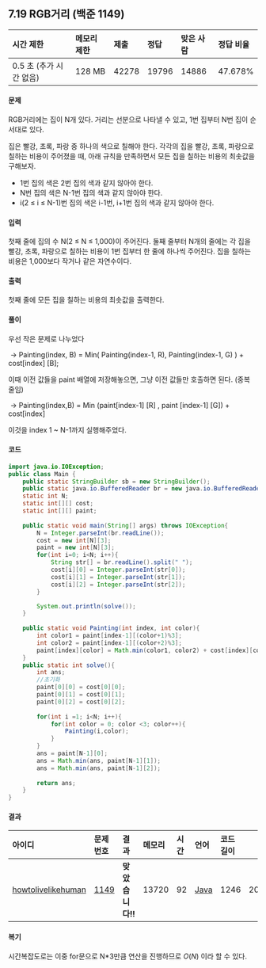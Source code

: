 ## 7.19 RGB거리 (백준 1149)

| 시간 제한               | 메모리 제한 | 제출  | 정답  | 맞은 사람 | 정답 비율 |
| :---------------------- | :---------- | :---- | :---- | :-------- | :-------- |
| 0.5 초 (추가 시간 없음) | 128 MB      | 42278 | 19796 | 14886     | 47.678%   |

#### 문제

RGB거리에는 집이 N개 있다. 거리는 선분으로 나타낼 수 있고, 1번 집부터 N번 집이 순서대로 있다.

집은 빨강, 초록, 파랑 중 하나의 색으로 칠해야 한다. 각각의 집을 빨강, 초록, 파랑으로 칠하는 비용이 주어졌을 때, 아래 규칙을 만족하면서 모든 집을 칠하는 비용의 최솟값을 구해보자.

- 1번 집의 색은 2번 집의 색과 같지 않아야 한다.
- N번 집의 색은 N-1번 집의 색과 같지 않아야 한다.
- i(2 ≤ i ≤ N-1)번 집의 색은 i-1번, i+1번 집의 색과 같지 않아야 한다.

#### 입력

첫째 줄에 집의 수 N(2 ≤ N ≤ 1,000)이 주어진다. 둘째 줄부터 N개의 줄에는 각 집을 빨강, 초록, 파랑으로 칠하는 비용이 1번 집부터 한 줄에 하나씩 주어진다. 집을 칠하는 비용은 1,000보다 작거나 같은 자연수이다.

#### 출력

첫째 줄에 모든 집을 칠하는 비용의 최솟값을 출력한다.

#### 풀이

우선 작은 문제로 나누었다

​	-> Painting(index, B) = Min( Painting(index-1, R), Painting(index-1, G) ) + cost[index] [B]; 

이때 이전 값들을 paint 배열에 저장해놓으면, 그냥 이전 값들만 호출하면 된다. (중복 줄임)

​	-> Painting(index,B) = Min (paint[index-1] [R] , paint [index-1] [G]) + cost[index]

이것을 index 1 ~ N-1까지 실행해주었다.

#### 코드

```java
import java.io.IOException;
public class Main {
	public static StringBuilder sb = new StringBuilder();
	public static java.io.BufferedReader br = new java.io.BufferedReader(new java.io.InputStreamReader(System.in));
	static int N;
	static int[][] cost;
	static int[][] paint;
	
	public static void main(String[] args) throws IOException{
		N = Integer.parseInt(br.readLine());
		cost = new int[N][3];
		paint = new int[N][3];
		for(int i=0; i<N; i++){
			String str[] = br.readLine().split(" ");
			cost[i][0] = Integer.parseInt(str[0]);
			cost[i][1] = Integer.parseInt(str[1]);
			cost[i][2] = Integer.parseInt(str[2]);
		}

		System.out.println(solve());		
	}
	
	public static void Painting(int index, int color){	
		int color1 = paint[index-1][(color+1)%3];
		int color2 = paint[index-1][(color+2)%3];
		paint[index][color] = Math.min(color1, color2) + cost[index][color];
	}
	public static int solve(){
		int ans;
		//초기화
		paint[0][0] = cost[0][0];
		paint[0][1] = cost[0][1];
		paint[0][2] = cost[0][2];
		
		for(int i =1; i<N; i++){
			for(int color = 0; color <3; color++){
				Painting(i,color);
			}
		}		
		ans = paint[N-1][0];
		ans = Math.min(ans, paint[N-1][1]);
		ans = Math.min(ans, paint[N-1][2]);
		
		return ans;
	}
}
```

#### 결과

| 아이디                                                       | 문제 번호                                    | 결과             | 메모리 | 시간 | 언어                                            | 코드 길이 |    제출한 시간    |
| :----------------------------------------------------------- | :------------------------------------------- | :--------------- | :----- | :--- | :---------------------------------------------- | :-------- | :---------------: |
| [howtolivelikehuman](https://www.acmicpc.net/user/howtolivelikehuman) | [1149](https://www.acmicpc.net/problem/1149) | **맞았습니다!!** | 13720  | 92   | [Java](https://www.acmicpc.net/source/19153791) | 1246      | 20.04.15/14:30:53 |

#### 복기

시간복잡도로는 이중 for문으로 N*3만큼 연산을 진행하므로 $O(N)$ 이라 할 수 있다.

